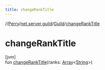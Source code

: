 ```yaml
---
title: changeRankTitle
---
```

//[Perry](../../../index.html)/[net.server.guild](../index.html)/[Guild](index.html)/[changeRankTitle](change-rank-title.html)



# changeRankTitle



[jvm]\
fun [changeRankTitle](change-rank-title.html)(ranks: [Array](https://kotlinlang.org/api/latest/jvm/stdlib/kotlin/-array/index.html)<[String](https://kotlinlang.org/api/latest/jvm/stdlib/kotlin/-string/index.html)>)




